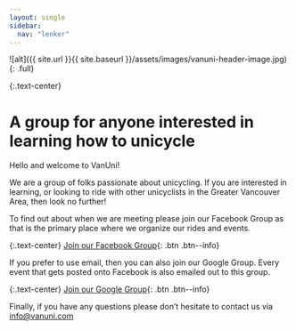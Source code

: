 ```yaml
---
layout: single
sidebar:
  nav: "lenker"
---
```


![alt]({{ site.url }}{{ site.baseurl }}/assets/images/vanuni-header-image.jpg)
{: .full}

{:.text-center}
# A group for anyone interested in learning how to unicycle

Hello and welcome to VanUni!

We are a group of folks passionate about unicycling. If you are interested in learning, or looking to ride with other unicyclists in the Greater Vancouver Area, then look no further!

To find out about when we are meeting please join our Facebook Group as that is the primary place where we organize our rides and events.

{:.text-center}
[Join our Facebook Group](https://www.facebook.com/groups/297350460290225/){: .btn .btn--info}

If you prefer to use email, then you can also join our Google Group. Every event that gets posted onto Facebook is also emailed out to this group.

{:.text-center}
[Join our Google Group](https://groups.google.com/g/vanuni/about){: .btn .btn--info}

Finally, if you have any questions please don’t hesitate to contact us via [info@vanuni.com](mailto:info@vanuni.com)
